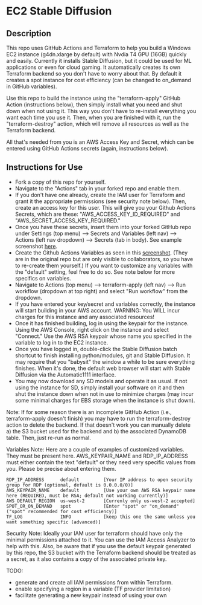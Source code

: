 # EC2 Stable Diffusion

## Description
This repo uses GitHub Actions and Terraform to help you build a Windows EC2 instance (g4dn.xlarge by default) with Nvdia T4 GPU (16GB) quickly and easily. Currently it installs Stable Diffusion, but it could be used for ML applications or even for cloud gaming. It automatically creates its own Terraform backend so you don't have to worry about that. By default it creates a spot instance for cost efficiency (can be changed to on_demand in GitHub variables).

Use this repo to build the instance using the "terraform-apply" GitHub Action (instructions below), then simply install what you need and shut down when not using it. This way you don't have to re-install everything you want each time you use it. Then, when you are finished with it, run the "terraform-destroy" action, which will remove all resources as well as the Terraform backend.

All that's needed from you is an AWS Access Key and Secret, which can be entered using GitHub Actions secrets (again, instructions below).


## Instructions for Use
- Fork a copy of this repo for yourself.
- Navigate to the "Actions" tab in your forked repo and enable them.
- If you don't have one already, create the IAM user for Terraform and grant it the appropriate permissions (see security note below). Then, create an access key for this user. This will give you your Github Actions Secrets, which are these: "AWS_ACCESS_KEY_ID_REQUIRED" and "AWS_SECRET_ACCESS_KEY_REQUIRED."
- Once you have these secrets, insert them into your forked GitHub repo under Settings (top menu) --> Secrets and Variables (left nav) --> Actions (left nav dropdown) --> Secrets (tab in body). See example screenshot [here](img/secrets.png).
- Create the Github Actions Variables as seen in this [screenshot](img/variables.png). (They are in the original repo but are only visible to collaborators, so you have to re-create them yourself.) If you want to customize any variables with the "default" setting, feel free to do so. See note below for more specifics on variables.
- Navigate to Actions (top menu) --> terraform-apply (left nav) --> Run workflow (dropdown at top right) and select "Run workflow" from the dropdown.
- If you have entered your key/secret and variables correctly, the instance will start building in your AWS account. WARNING: You WILL incur charges for this instance and any associated resources!
- Once it has finished building, log in using the keypair for the instance. Using the AWS Console, right click on the instance and select "Connect." Use the AWS RSA keypair whose name you specified in the variable to log in to the EC2 instance.
- Once you have logged in, double-click the Stable Diffusion batch shortcut to finish installing python/modules, git and Stable Diffusion. It may require that you "babysit" the window a while to be sure everything finishes. When it's done, the default web browser will start with Stable Diffusion via the Automatic1111 interface.
- You may now download any SD models and operate it as usual. If not using the instance for SD, simply install your software on it and then shut the instance down when not in use to minimize charges (may incur some minimal charges for EBS storage when the instance is shut down).

Note: If for some reason there is an incomplete GitHub Action (i.e., terraform-apply doesn't finish) you may have to run the terraform-destroy action to delete the backend. If that doesn't work you can manually delete a) the S3 bucket used for the backend and b) the associated DynamoDB table. Then, just re-run as normal.

Variables Note: Here are a couple of examples of customized variables. They must be present here. AWS_KEYPAIR_NAME and RDP_IP_ADDRESS must either contain the text "default" or they need very specific values from you. Please be precise about entering them.
```
RDP_IP_ADDRESS      default         [Your IP address to open security group for RDP (optional, default is 0.0.0.0/0)]
AWS_KEYPAIR_NAME    default         [Use your own AWS RSA keypair name here (REQUIRED, must be RSA; default not working currently)]
AWS_DEFAULT_REGION  us-west-2       [Currenly only us-west-2 accepted]
SPOT_OR_ON_DEMAND   spot            [Enter "spot" or "on_demand" ("spot" recommended for cost efficiency)]
TF_LOG              INFO            [keep this one the same unless you want something specific (advanced)]
```

Security Note: Ideally your IAM user for terraform should have only the minimal permissions attached to it. You can use the IAM Access Analyzer to help with this. Also, be aware that if you use the default keypair generated by this repo, the S3 bucket with the Terraform backend should be treated as a secret, as it also contains a copy of the associated private key.

TODO:
- generate and create all IAM permissions from within Terraform.
- enable specifying a region in a variable (TF provider limitation)
- facilitate generating a new keypair instead of using your own

